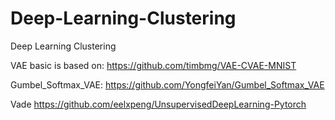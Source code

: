 # Deep-Learning-Clustering
Deep Learning Clustering

VAE basic is based on:
https://github.com/timbmg/VAE-CVAE-MNIST

Gumbel_Softmax_VAE:
https://github.com/YongfeiYan/Gumbel_Softmax_VAE

Vade
https://github.com/eelxpeng/UnsupervisedDeepLearning-Pytorch
